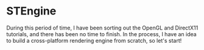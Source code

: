 # STEngine
During this period of time, I have been sorting out the OpenGL and DirectX11 tutorials, and there has been no time to finish. In the process, I have an idea to build a cross-platform rendering engine from scratch, so let's start!
